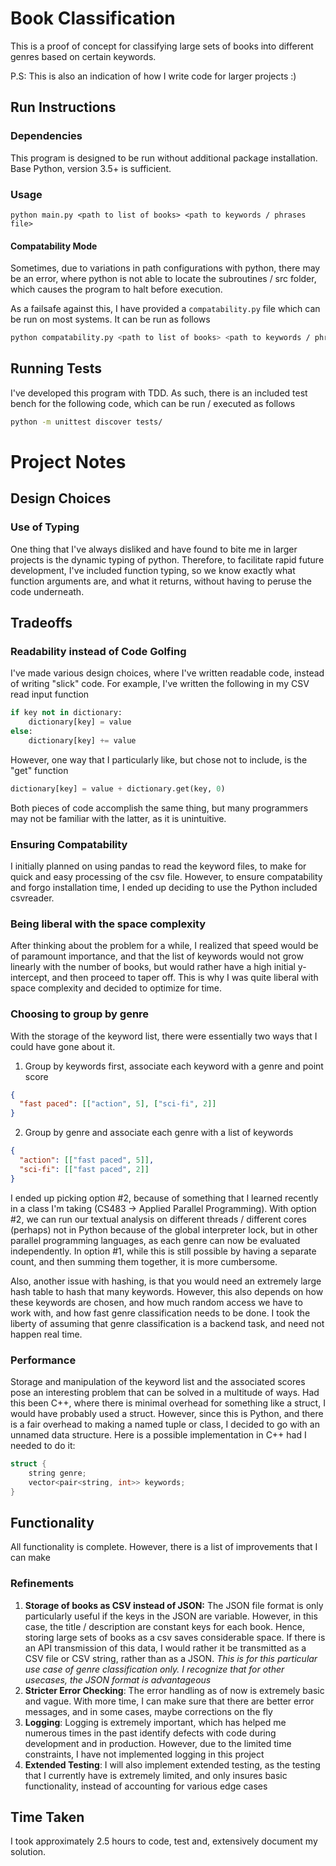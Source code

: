 # Book Classification

This is a proof of concept for classifying large sets of books into different genres based on certain keywords.

P.S: This is also an indication of how I write code for larger projects :)

## Run Instructions

### Dependencies

This program is designed to be run without additional package installation. Base Python, version 3.5+ is sufficient.

### Usage

```shell
python main.py <path to list of books> <path to keywords / phrases file>
```

#### Compatability Mode

Sometimes, due to variations in path configurations with python, there may be an error, where python is not able to locate the subroutines / src folder, which causes the program to halt before execution. 

As a failsafe against this, I have provided a `compatability.py` file which can be run on most systems. It can be run as follows

```bash
python compatability.py <path to list of books> <path to keywords / phrases file>
```

## Running Tests

I've developed this program with TDD. As such, there is an included test bench for the following code, which can be run / executed as follows

```bash
python -m unittest discover tests/
```


# Project Notes

## Design Choices

### Use of Typing

One thing that I've always disliked and have found to bite me in larger projects is the dynamic typing of python.
Therefore, to facilitate rapid future development, I've included function typing, so we know exactly
what function arguments are, and what it returns, without having to peruse the code underneath.

## Tradeoffs

### Readability instead of Code Golfing

I've made various design choices, where I've written readable code, instead of writing "slick" code. For example, I've
written the following in my CSV read input function

```python
if key not in dictionary:
    dictionary[key] = value
else:
    dictionary[key] += value
```

However, one way that I particularly like, but chose not to include, is the "get" function
```python
dictionary[key] = value + dictionary.get(key, 0)
```

Both pieces of code accomplish the same thing, but many programmers may not be familiar with the latter, as it is 
unintuitive. 

### Ensuring Compatability

I initially planned on using pandas to read the keyword files, to make for quick and easy processing of the csv file. However, to ensure compatability and forgo installation time, I ended up deciding to use the Python included csvreader.

### Being liberal with the space complexity

After thinking about the problem for a while, I realized that speed would be of paramount importance, and that the list
of keywords would not grow linearly with the number of books, but would rather have a high initial y-intercept, and then
proceed to taper off. This is why I was quite liberal with space complexity and decided to optimize for time.

### Choosing to group by genre

With the storage of the keyword list, there were essentially two ways that I could have gone about it.

1. Group by keywords first, associate each keyword with a genre and point score

```json
{
  "fast paced": [["action", 5], ["sci-fi", 2]]
}
```
2. Group by genre and associate each genre with a list of keywords

```json
{
  "action": [["fast paced", 5]],
  "sci-fi": [["fast paced", 2]]
}
```

I ended up picking option #2, because of something that I learned recently in a class I'm taking (CS483 -> Applied 
Parallel Programming). With option #2, we can run our textual analysis on different threads / different cores (perhaps)
not in Python because of the global interpreter lock, but in other parallel programming languages, as each genre can now
be evaluated independently. In option #1, while this is still possible by having a separate count, and then summing them
together, it is more cumbersome.

Also, another issue with hashing, is that you would need an extremely large hash table to hash that many keywords. However,
this also depends on how these keywords are chosen, and how much random access we have to work with, and how fast genre
classification needs to be done. I took the liberty of assuming that genre classification is a backend task, and need 
not happen real time.

### Performance

Storage and manipulation of the keyword list and the associated scores pose an interesting problem that can be solved 
in a multitude of ways. Had this been C++, where there is minimal overhead for something like a struct, I would have
probably used a struct. However, since this is Python, and there is a fair overhead to making a named tuple or class,
I decided to go with an unnamed data structure. Here is a possible implementation in C++ had I needed to do it:

```cpp
struct {
    string genre;
    vector<pair<string, int>> keywords;
}
```

## Functionality

All functionality is complete. However, there is a list of improvements that I can make

### Refinements

1. **Storage of books as CSV instead of JSON:** The JSON file format is only particularly useful if the keys in the JSON are variable. However, in this case, the title / description are constant keys for each book. Hence, storing large sets of books as a csv saves considerable space. If there is an API transmission of this data, I would rather it be transmitted as a CSV file or CSV string, rather than as a JSON. _This is for this particular use case of genre classification only. I recognize that for other usecases, the JSON format is advantageous_
2. **Stricter Error Checking**: The error handling as of now is extremely basic and vague. With more time, I can make
                                sure that there are better error messages, and in some cases, maybe corrections on the fly
3. **Logging**: Logging is extremely important, which has helped me numerous times in the past identify defects with code
                during development and in production. However, due to the limited time constraints, I have not implemented
                logging in this project
4. **Extended Testing**: I will also implement extended testing, as the testing that I currently have is extremely limited, and only insures basic functionality, instead of accounting for various edge cases

## Time Taken

I took approximately 2.5 hours to code, test and, extensively document my solution.
